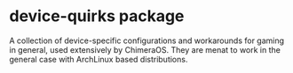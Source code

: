 # device-quirks package
A collection of device-specific configurations and workarounds for gaming in general, used extensively by ChimeraOS. They are menat to work in the general case with ArchLinux based distributions.

